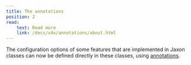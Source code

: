 ```yaml
---
title: The annotations
position: 2
read:
    text: Read more
    link: /docs/v4x/annotations/about.html
---
```


The configuration options of some features that are implemented in Jaxon classes can now be defined directly in these classes, using [annotations](../../../../03.docs/03.v4x/06.annotations/01.about/).
